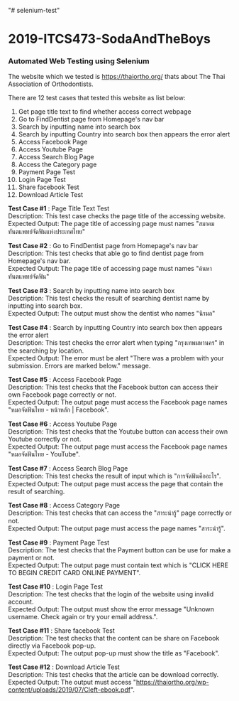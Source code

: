 "# selenium-test" 
# 2019-ITCS473-SodaAndTheBoys
### Automated Web Testing using Selenium

The website which we tested is https://thaiortho.org/ thats about The Thai Association of Orthodontists.

There are 12 test cases that tested this website as list below:
                
1. Get page title text to find whether access correct webpage 
2. Go to FindDentist page from Homepage's nav bar
3. Search by inputting name into search box
4. Search by inputting Country into search box then appears the error alert
5. Access Facebook Page 
6. Access Youtube Page
7. Access Search Blog Page
8. Access the Category page
9. Payment Page Test
10. Login Page Test
11. Share facebook Test
12. Download Article Test


**Test Case #1** : Page Title Text Test  
Description: This test case checks the page title of the accessing website.  
Expected Output: The page title of accessing page must names "สมาคมทันตแพทย์จัดฟันแห่งประเทศไทย"

**Test Case #2** : Go to FindDentist page from Homepage's nav bar  
Description: This test checks that able go to find dentist page from Homepage's nav bar.  
Expected Output: The page title of accessing page must names "ค้นหาทันตแพทย์จัดฟัน"

**Test Case #3** : Search by inputting name into search box  
Description: This test checks the result of searching dentist name by inputting into search box.  
Expected Output: The output must show the dentist who names "นิรมล"

**Test Case #4** : Search by inputting Country into search box then appears the error alert  
Description: This test checks the error alert when typing "กรุงเทพมหานคร" in the searching by location.  
Expected Output: The error must be alert "There was a problem with your submission. Errors are marked below." message.

**Test Case #5** : Access Facebook Page  
Description: This test checks that the Facebook button can access their own Facebook page correctly or not.  
Expected Output: The output page must access the Facebook page names "หมอจัดฟันไทย - หน้าหลัก | Facebook". 

**Test Case #6** : Access Youtube Page  
Description: This test checks that the Youtube button can access their own Youtube correctly or not.  
Expected Output: The output page must access the Facebook page names "หมอจัดฟันไทย - YouTube". 

**Test Case #7** : Access Search Blog Page  
Description: This test checks the result of input which is "การจัดฟันคืออะไร".  
Expected Output: The output page must access the page that contain the result of searching.

**Test Case #8** : Access Category Page   
Description: This test checks that can access the "สาระน่ารู้" page correctly or not.  
Expected Output: The output page must access the page names "สาระน่ารู้".

**Test Case #9** : Payment Page Test  
Description: The test checks that the Payment button can be use for make a payment or not.  
Expected Output: The output page must contain text which is "CLICK HERE TO BEGIN CREDIT CARD ONLINE PAYMENT".  

**Test Case #10** : Login Page Test  
Description: The test checks that the login of the website using invalid account.  
Expected Output: The output must show the error message "Unknown username. Check again or try your email address.".

**Test Case #11** : Share facebook Test  
Description: The test checks that the content can be share on Facebook directly via Facebook pop-up.  
Expected Output: The output pop-up must show the title as "Facebook".  

**Test Case #12** : Download Article Test  
Description: This test checks that the article can be download correctly.  
Expected Output: The output must access "https://thaiortho.org/wp-content/uploads/2019/07/Cleft-ebook.pdf".  


